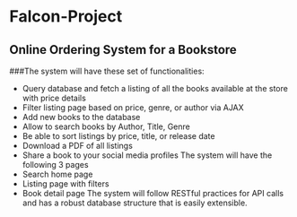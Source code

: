 # Falcon-Project
## Online Ordering System for a Bookstore
###The system will have these set of functionalities:
* Query database and fetch a listing of all the books available at the store with price details
* Filter listing page based on price, genre, or author via AJAX
* Add new books to the database
* Allow to search books by Author, Title, Genre
* Be able to sort listings by price, title, or release date
* Download a PDF of all listings
* Share a book to your social media profiles
The system will have the following  3 pages
* Search home page 
* Listing page with filters
* Book detail page
The system will follow RESTful practices for API calls and has  a robust database structure that is easily extensible. 
